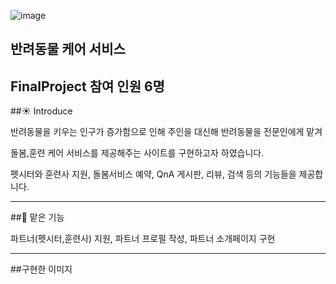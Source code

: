 ![image](https://user-images.githubusercontent.com/114386418/207806729-734076ca-c8f0-462d-a588-60ae2fa9a69b.png)

## 반려동물 케어 서비스 

FinalProject
참여 인원 6명
---
##:sunny: Introduce


반려동물을 키우는 인구가 증가함으로 인해 주인을 대신해 반려동물을 전문인에게 맡겨


돌봄,훈련 케어 서비스를 제공해주는 사이트를 구현하고자 하였습니다.


펫시터와 훈련사 지원, 돌봄서비스 예약, QnA 게시판, 리뷰, 검색 등의 기능들을 제공합니다.


---
##:raising_hand: 맡은 기능

파트너(펫시터,훈련사) 지원, 파트너 프로필 작성, 파트너 소개페이지 구현


---


##구현한 이미지 
